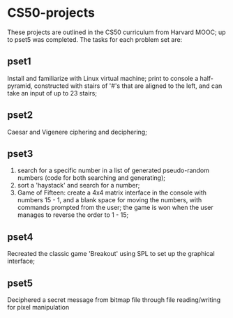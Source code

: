 # CS50-projects

These projects are outlined in the CS50 curriculum from Harvard MOOC; up to pset5 was completed. The tasks for each problem set are:

pset1
-----
Install and familiarize with Linux virtual machine; print to console a half-pyramid, constructed with stairs of '#'s that are aligned to the left, and can take an input of up to 23 stairs;

pset2
-----
Caesar and Vigenere ciphering and deciphering;

pset3
-----
1) search for a specific number in a list of generated pseudo-random numbers (code for both searching and generating);
2) sort a 'haystack' and search for a number;
3) Game of Fifteen: create a 4x4 matrix interface in the console with numbers 15 - 1, and a blank space for moving the numbers, with commands prompted from the user; the game is won when the user manages to reverse the order to 1 - 15;

pset4
-----
Recreated the classic game 'Breakout' using SPL to set up the graphical interface;

pset5
-----
Deciphered a secret message from bitmap file through file reading/writing for pixel manipulation
